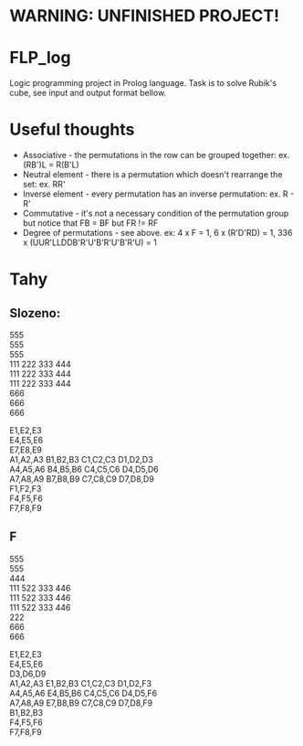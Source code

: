 WARNING: UNFINISHED PROJECT!
===================
# FLP_log
Logic programming project in Prolog language.
Task is to solve Rubik's cube, see input and output format bellow.

# Useful thoughts
 - Associative - the permutations in the row can be grouped together: ex. (RB')L = R(B'L)
 - Neutral element - there is a permutation which doesn't rearrange the set: ex. RR'
 - Inverse element - every permutation has an inverse permutation: ex. R - R'
 - Commutative - it's not a necessary condition of the permutation group but notice that FB = BF but FR != RF
 - Degree of permutations - see above. ex: 4 x F = 1, 6 x (R'D'RD) = 1, 336 x (UUR'LLDDB'R'U'B'R'U'B'R'U) = 1


# Tahy
## Slozeno:
555<br>
555<br>
555<br>
111 222 333 444<br>
111 222 333 444<br>
111 222 333 444<br>
666<br>
666<br>
666<br>

E1,E2,E3<br>
E4,E5,E6<br>
E7,E8,E9<br>
A1,A2,A3 B1,B2,B3 C1,C2,C3 D1,D2,D3<br>
A4,A5,A6 B4,B5,B6 C4,C5,C6 D4,D5,D6<br>
A7,A8,A9 B7,B8,B9 C7,C8,C9 D7,D8,D9<br>
F1,F2,F3<br>
F4,F5,F6<br>
F7,F8,F9<br>

## F
555<br>
555<br>
444<br>
111 522 333 446<br>
111 522 333 446<br>
111 522 333 446<br>
222<br>
666<br>
666<br>

E1,E2,E3<br>
E4,E5,E6<br>
D3,D6,D9<br>
A1,A2,A3 E1,B2,B3 C1,C2,C3 D1,D2,F3<br>
A4,A5,A6 E4,B5,B6 C4,C5,C6 D4,D5,F6<br>
A7,A8,A9 E7,B8,B9 C7,C8,C9 D7,D8,F9<br>
B1,B2,B3<br>
F4,F5,F6<br>
F7,F8,F9<br>

[//]: # (u&#40;R, Res1&#41;,)
[//]: # (write&#40;Res1&#41;,)
[//]: # (write&#40;' -- u\n'&#41;,)
[//]: # (ur&#40;R, Res2&#41;,)
[//]: # (write&#40;Res2&#41;,)
[//]: # (write&#40;' -- ur\n'&#41;,)
[//]: # (d&#40;R, Res3&#41;,)
[//]: # (write&#40;Res3&#41;,)
[//]: # (write&#40;' -- d\n'&#41;,)
[//]: # (dr&#40;R, Res4&#41;,)
[//]: # (write&#40;Res4&#41;,)
[//]: # (write&#40;' -- dr\n'&#41;,)
[//]: # (r&#40;R, Res5&#41;,)
[//]: # (write&#40;Res5&#41;,)
[//]: # (write&#40;' -- r\n'&#41;,)
[//]: # (rr&#40;R, Res6&#41;,)
[//]: # (write&#40;Res6&#41;,)
[//]: # (write&#40;' -- rr\n'&#41;,)
[//]: # (l&#40;R, Res7&#41;,)
[//]: # (write&#40;Res7&#41;,)
[//]: # (write&#40;' -- l\n'&#41;,)
[//]: # (lr&#40;R, Res8&#41;,)
[//]: # (write&#40;Res8&#41;,)
[//]: # (write&#40;' -- lr\n'&#41;,)
[//]: # (f&#40;R, Res9&#41;,)
[//]: # (write&#40;Res9&#41;,)
[//]: # (write&#40;' -- f\n'&#41;,)
[//]: # (fr&#40;R, Res10&#41;,)
[//]: # (write&#40;Res10&#41;,)
[//]: # (write&#40;' -- fr\n'&#41;,)
[//]: # (b&#40;R, Res11&#41;,)
[//]: # (write&#40;Res11&#41;,)
[//]: # (write&#40;' -- b\n'&#41;,)
